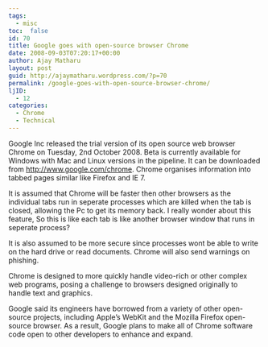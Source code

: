 ```yaml
---
tags: 
  - misc
toc:  false
id: 70
title: Google goes with open-source browser Chrome
date: 2008-09-03T07:20:17+00:00
author: Ajay Matharu
layout: post
guid: http://ajaymatharu.wordpress.com/?p=70
permalink: /google-goes-with-open-source-browser-chrome/
ljID:
  - 12
categories:
  - Chrome
  - Technical
---
```

Google Inc released the trial version of its open source web browser Chrome on Tuesday, 2nd October 2008. Beta is currently available for Windows with Mac and Linux versions in the pipeline. It can be downloaded from <http://www.google.com/chrome>. Chrome organises information into tabbed pages similar like Firefox and IE 7.

It is assumed that Chrome will be faster then other browsers as the individual tabs run in seperate processes which are killed when the tab is closed, allowing the Pc to get its memory back. I really wonder about this feature, So this is like each tab is like another browser window that runs in seperate process?

It is also assumed to be more secure since processes wont be able to write on the hard drive or read documents. Chrome will also send warnings on phishing.

Chrome is designed to more quickly handle video-rich or other complex web programs, posing a challenge to browsers designed originally to handle text and graphics.

Google said its engineers have borrowed from a variety of other open-source projects, including Apple&#8217;s WebKit and the Mozilla Firefox open-source browser. As a result, Google plans to make all of Chrome software code open to other developers to enhance and expand.
